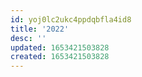 ```yaml
---
id: yoj0lc2ukc4ppdqbfla4id8
title: '2022'
desc: ''
updated: 1653421503828
created: 1653421503828
---
```


